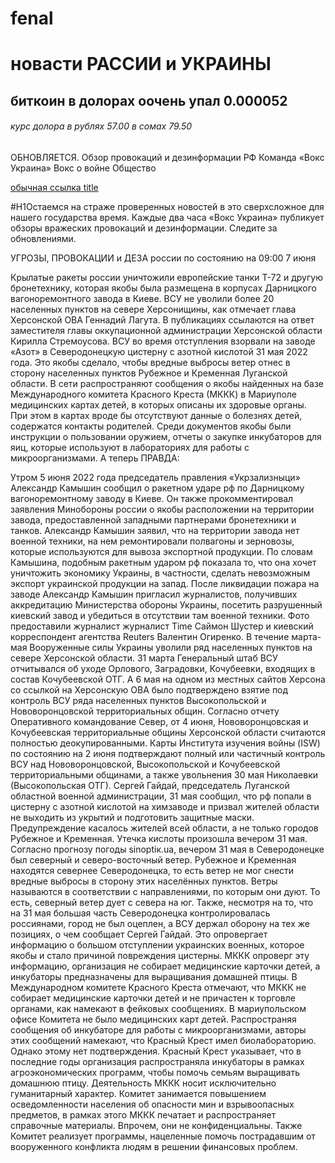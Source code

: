 # fenal
# новасти РАССИИ и УКРАИНЫ 
## биткоин в долорах оочень упал 0.000052
###### курс долора в рублях 57.00 в сомах 79.50
ОБНОВЛЯЕТСЯ. Обзор провокаций и дезинформации РФ
Команда «Вокс Украина»
Вокс о войне
Общество

[обычная ссылка title](https://www.google.com "https://voxukraine.org/ru/obzor-provokatsyj-y-dezynformatsyy-rf/?gclid=CjwKCAjw2f-VBhAsEiwAO4lNeD-8ufddcGA-8oOrnKZKCCNTrtrA12Q6UX-hugMnexdBD6gMBOjG-RoCCXcQAvD_BwE")

#H1Остаемся на страже проверенных новостей в это сверхсложное для нашего государства время. Каждые два часа «Вокс Украина» публикует обзоры вражеских провокаций и дезинформации. Следите за обновлениями.

УГРОЗЫ, ПРОВОКАЦИИ и ДЕЗА россии по состоянию на 09:00 7 июня

Крылатые ракеты россии уничтожили европейские танки Т-72 и другую бронетехнику, которая якобы была размещена в корпусах Дарницкого вагоноремонтного завода в Киеве.
ВСУ не уволили более 20 населенных пунктов на севере Херсонищины, как отмечает глава Херсонской ОВА Геннадий Лагута. В публикациях ссылаются на ответ заместителя главы оккупационной администрации Херсонской области Кирилла Стремоусова.
ВСУ во время отступления взорвали на заводе «Азот» в Северодонецкую цистерну с азотной кислотой 31 мая 2022 года. Это якобы сделало, чтобы вредные выбросы ветер отнес в сторону населенных пунктов Рубежное и Кременная Луганской области.
В сети распространяют сообщения о якобы найденных на базе Международного комитета Красного Креста (МККК) в Мариуполе медицинских картах детей, в которых описаны их здоровые органы. При этом в картах вроде бы отсутствуют данные о болезнях детей, содержатся контакты родителей. Среди документов якобы были инструкции о пользовании оружием, отчеты о закупке инкубаторов для яиц, которые используют в лабораториях для работы с микроорганизмами.
А теперь ПРАВДА:

Утром 5 июня 2022 года председатель правления «Укрзализныци» Александр Камышин сообщил о ракетном ударе рф по Дарницкому вагоноремонтному заводу в Киеве. Он также прокомментировал заявления Минобороны россии о якобы расположении на территории завода, предоставленной западными партнерами бронетехники и танков. Александр Камышин заявил, что на территории завода нет военной техники, на нем ремонтировали полвагоны и зерновозы, которые используются для вывоза экспортной продукции. По словам Камышина, подобным ракетным ударом рф показала то, что она хочет уничтожить экономику Украины, в частности, сделать невозможным экспорт украинской продукции на запад. После ликвидации пожара на заводе Александр Камышин пригласил журналистов, получивших аккредитацию Министерства обороны Украины, посетить разрушенный киевский завод и убедиться в отсутствии там военной техники. Фото предоставили журналист журналист Time Саймон Шустер и киевский корреспондент агентства Reuters Валентин Огиренко.
В течение марта-мая Вооруженные силы Украины уволили ряд населенных пунктов на севере Херсонской области. 31 марта Генеральный штаб ВСУ отчитывался об уходе Орлового, Заградовки, Кочубеевки, входящих в состав Кочубеевской ОТГ. А 6 мая на одном из местных сайтов Херсона со ссылкой на Херсонскую ОВА было подтверждено взятие под контроль ВСУ ряда населенных пунктов Высокопольской и Нововоронцовской территориальных общин. Согласно отчету Оперативного командование Север, от 4 июня, Нововоронцовская и Кочубеевская территориальные общины Херсонской области считаются полностью деокупированными. Карты Института изучения войны (ISW) по состоянию на 2 июня подтверждают полный или частичный контроль ВСУ над Нововоронцовской, Высокопольской и Кочубеевской территориальными общинами, а также увольнения 30 мая Николаевки (Высокопольская ОТГ).
Сергей Гайдай, председатель Луганской областной военной администрации, 31 мая сообщил, что рф попали в цистерну с азотной кислотой на химзаводе и призвал жителей области не выходить из укрытий и подготовить защитные маски. Предупреждение касалось жителей всей области, а не только городов Рубежное и Кременная. Утечка кислоты произошла вечером 31 мая. Согласно прогнозу погоды sinoptiк.ua, вечером 31 мая в Северодонецке был северный и северо-восточный ветер. Рубежное и Кременная находятся севернее Северодонецка, то есть ветер не мог снести вредные выбросы в сторону этих населённых пунктов. Ветры называются в соответствии с направлениями, по которым они дуют. То есть, северный ветер дует с севера на юг. Также, несмотря на то, что на 31 мая большая часть Северодонецка контролировалась россиянами, город не был оцеплен, а ВСУ держал оборону на тех же позициях, о чем сообщает Сергей Гайдай. Это опровергает информацию о большом отступлении украинских военных, которое якобы и стало причиной повреждения цистерны.
МККК опроверг эту информацию, организация не собирает медицинские карточки детей, а инкубаторы предназначены для выращивания домашней птицы. В Международном комитете Красного Креста отмечают, что МККК не собирает медицинские карточки детей и не причастен к торговле органами, как намекают в фейковых сообщениях. В мариупольском офисе Комитета не было медицинских карт детей. Распространяя сообщения об инкубаторе для работы с микроорганизмами, авторы этих сообщений намекают, что Красный Крест имел биолабораторию. Однако этому нет подтверждения. Красный Крест указывает, что в последние годы организация распространяла инкубаторы в рамках агроэкономических программ, чтобы помочь семьям выращивать домашнюю птицу. Деятельность МККК носит исключительно гуманитарный характер. Комитет занимается повышением осведомленности населения об опасности мин и взрывоопасных предметов, в рамках этого МККК печатает и распространяет справочные материалы. Впрочем, они не конфиденциальны. Также Комитет реализует программы, нацеленные помочь пострадавшим от вооруженного конфликта людям в решении финансовых проблем.
